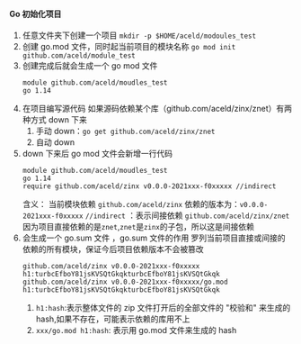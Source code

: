 #### Go 初始化项目

1. 任意文件夹下创建一个项目 `mkdir -p $HOME/aceld/modoules_test`
1. 创建 go.mod 文件，同时起当前项目的模块名称 `go mod init github.com/aceld/module_test `
1. 创建完成后就会生成一个 go mod 文件
   ```
   module github.com/aceld/moudles_test
   go 1.14
   ```
1. 在项目编写源代码 如果源码依赖某个库（github.com/aceld/zinx/znet）有两种方式 down 下来
   1. 手动 down：`go get github.com/aceld/zinx/znet`
   1. 自动 down
1. down 下来后 go mod 文件会新增一行代码
   ```
   module github.com/aceld/moudles_test
   go 1.14
   require github.com/aceld/zinx v0.0.0-2021xxx-f0xxxxx //indirect
   ```
   含义： 当前模块依赖 `github.com/aceld/zinx` 依赖的版本为：`v0.0.0-2021xxx-f0xxxxx`
   `//indirect` ：表示间接依赖 `github.com/aceld/zinx/znet`因为项目直接依赖的是`znet`,`znet`是`zinx`的子包，所以这是间接依赖
1. 会生成一个 go.sum 文件 ，go.sum 文件的作用 罗列当前项目直接或间接的依赖的所有模块，保证今后项目依赖版本不会被篡改
   ```
   github.com/aceld/zinx v0.0.0-2021xxx-f0xxxxx h1:turbcEfboY81jsKVSQtGkqkturbcEfboY81jsKVSQtGkqk
   github.com/aceld/zinx v0.0.0-2021xxx-f0xxxxx/go.mod h1:turbcEfboY81jsKVSQtGkqkturbcEfboY81jsKVSQtGkqk
   ```
   1. `h1:hash`:表示整体文件的 zip 文件打开后的全部文件的 "校验和" 来生成的 hash,如果不存在，可能表示依赖的库用不上
   1. `xxx/go.mod h1:hash`: 表示用 go.mod 文件来生成的 hash
